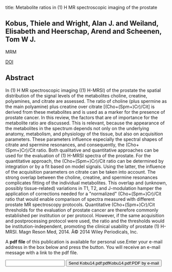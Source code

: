 title: Metabolite ratios in (1) H MR spectroscopic imaging of the prostate

## Kobus, Thiele and Wright, Alan J. and Weiland, Elisabeth and Heerschap, Arend and Scheenen, Tom W J.
MRM

<a href="https://doi.org/10.1002/mrm.25122">DOI</a>

## Abstract
In (1) H MR spectroscopic imaging ((1) H-MRSI) of the prostate the spatial distribution of the signal levels of the metabolites choline, creatine, polyamines, and citrate are assessed. The ratio of choline (plus spermine as the main polyamine) plus creatine over citrate [(Cho+(Spm+)Cr)/Cit] is derived from these metabolites and is used as a marker for the presence of prostate cancer. In this review, the factors that are of importance for the metabolite ratio are discussed. This is relevant, because the appearance of the metabolites in the spectrum depends not only on the underlying anatomy, metabolism, and physiology of the tissue, but also on acquisition parameters. These parameters influence especially the spectral shapes of citrate and spermine resonances, and consequently, the (Cho+(Spm+)Cr)/Cit ratio. Both qualitative and quantitative approaches can be used for the evaluation of (1) H-MRSI spectra of the prostate. For the quantitative approach, the (Cho+(Spm+)Cr)/Cit ratio can be determined by integration or by a fit based on model signals. Using the latter, the influence of the acquisition parameters on citrate can be taken into account. The strong overlap between the choline, creatine, and spermine resonances complicates fitting of the individual metabolites. This overlap and (unknown, possibly tissue-related) variations in T1, T2, and J-modulation hamper the application of corrections needed for a "normalized" (Cho+(Spm+)Cr)/Cit ratio that would enable comparison of spectra measured with different prostate MR spectroscopy protocols. Quantitative (Cho+(Spm+)Cr)/Cit thresholds for the evaluation of prostate cancer are therefore commonly established per institution or per protocol. However, if the same acquisition and postprocessing protocol were used, the ratio and the thresholds would be institution-independent, promoting the clinical usability of prostate (1) H-MRSI. Magn Reson Med, 2014. Â© 2014 Wiley Periodicals, Inc.

A <b>pdf file</b> of this publication is available for personal use.Enter your e-mail address in the box below and press the button. You will receive an e-mail message with a link to the pdf file.
<form action="sender.php">  <input type="text" name="email">  <input type="submit" value="Send Kobu14.pdf:pdfKobu14.pdf:PDF by e-mail"></form>